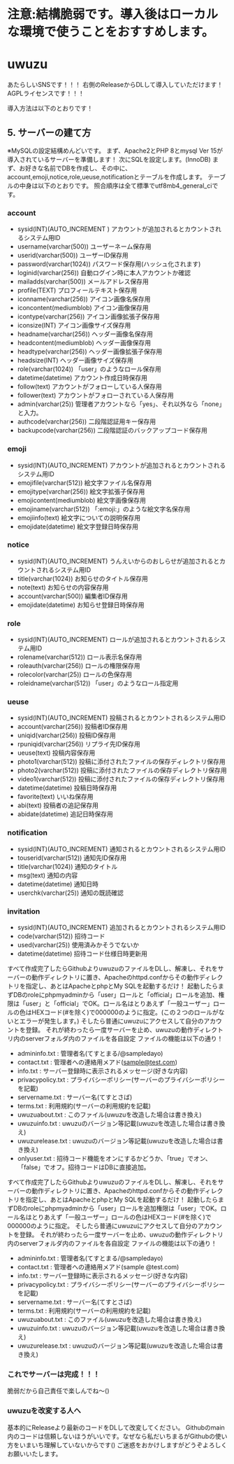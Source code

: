 # 注意:結構脆弱です。導入後はローカルな環境で使うことをおすすめします。

# uwuzu
あたらしいSNSです！！！
右側のReleaseからDLして導入していただけます！
AGPLライセンスです！！！

導入方法は以下のとおりです！


## 5. サーバーの建て方
※MySQLの設定結構めんどいです。
まず、Apache2とPHP 8とmysql Ver 15が導入されているサーバーを準備します！
次にSQLを設定します。(InnoDB)
まず、お好きな名前でDBを作成し、その中に、account,emoji,notice,role,ueuse,notificationとテーブルを作成します。
テーブルの中身は以下のとおりです。
照合順序は全て標準でutf8mb4_general_ciです。
### account
- sysid(INT)(AUTO_INCREMENT	) アカウントが追加されるとカウントされるシステム用ID
- username(varchar(500)) ユーザーネーム保存用
- userid(varchar(500)) ユーザーID保存用
- password(varchar(1024)) パスワード保存用(ハッシュ化されます)
- loginid(varchar(256)) 自動ログイン時に本人アカウントか確認
- mailadds(varchar(500)) メールアドレス保存用
- profile(TEXT) プロフィールテキスト保存用
- iconname(varchar(256)) アイコン画像名保存用
- iconcontent(mediumblob) アイコン画像保存用
- icontype(varchar(256)) アイコン画像拡張子保存用
- iconsize(INT) アイコン画像サイズ保存用
- headname(varchar(256)) ヘッダー画像名保存用
- headcontent(mediumblob) ヘッダー画像保存用
- headtype(varchar(256)) ヘッダー画像拡張子保存用
- headsize(INT) ヘッダー画像サイズ保存用
- role(varchar(1024)) 「user」のようなロール保存用
- datetime(datetime) アカウント作成日時保存用
- follow(text) アカウントがフォローしている人保存用
- follower(text) アカウントがフォローされている人保存用
- admin(varchar(25)) 管理者アカウントなら「yes」、それ以外なら「none」と入力。
- authcode(varchar(256)) 二段階認証用キー保存用
- backupcode(varchar(256)) 二段階認証のバックアップコード保存用

### emoji
- sysid(INT)(AUTO_INCREMENT) アカウントが追加されるとカウントされるシステム用ID
- emojifile(varchar(512)) 絵文字ファイル名保存用
- emojitype(varchar(256)) 絵文字拡張子保存用
- emojicontent(mediumblob) 絵文字画像保存用
- emojiname(varchar(512)) 「:emoji:」のような絵文字名保存用
- emojiinfo(text) 絵文字についての説明保存用
- emojidate(datetime) 絵文字登録日時保存用

### notice
- sysid(INT)(AUTO_INCREMENT) うんえいからのおしらせが追加されるとカウントされるシステム用ID
- title(varchar(1024)) お知らせのタイトル保存用
- note(text) お知らせの内容保存用
- account(varchar(500)) 編集者ID保存用
- emojidate(datetime) お知らせ登録日時保存用

### role
- sysid(INT)(AUTO_INCREMENT) ロールが追加されるとカウントされるシステム用ID
- rolename(varchar(512)) ロール表示名保存用
- roleauth(varchar(256)) ロールの権限保存用
- rolecolor(varchar(25)) ロールの色保存用
- roleidname(varchar(512)) 「user」のようなロール指定用

### ueuse
- sysid(INT)(AUTO_INCREMENT) 投稿されるとカウントされるシステム用ID
- account(varchar(256)) 投稿者ID保存用
- uniqid(varchar(256)) 投稿ID保存用
- rpuniqid(varchar(256)) リプライ先ID保存用
- ueuse(text) 投稿内容保存用
- photo1(varchar(512)) 投稿に添付されたファイルの保存ディレクトリ保存用
- photo2(varchar(512)) 投稿に添付されたファイルの保存ディレクトリ保存用
- video1(varchar(512)) 投稿に添付されたファイルの保存ディレクトリ保存用
- datetime(datetime) 投稿日時保存用
- favorite(text) いいね保存用
- abi(text) 投稿者の追記保存用
- abidate(datetime) 追記日時保存用

### notification
- sysid(INT)(AUTO_INCREMENT) 通知されるとカウントされるシステム用ID
- touserid(varchar(512)) 通知先ID保存用
- title(varchar(1024)) 通知のタイトル
- msg(text) 通知の内容
- datetime(datetime) 通知日時
- userchk(varchar(25)) 通知の既読確認

### invitation
- sysid(INT)(AUTO_INCREMENT) 追加されるとカウントされるシステム用ID
- code(varchar(512)) 招待コード
- used(varchar(25)) 使用済みかそうでないか
- datetime(datetime) 招待コード仕様日時更新用

すべて作成完了したらGithubよりuwuzuのファイルをDLし、解凍し、それをサーバーの動作ディレクトリに置き、Apacheのhttpd.confからその動作ディレクトリを指定し、あとはApacheとphpとMy SQLを起動するだけ！
起動したらまずDBのroleにphpmyadminから「user」ロールと「official」ロールを追加、権限は「user」と「official」でOK。ロール名はとりあえず「一般ユーザー」ロールの色はHEXコード(#を除く)で000000のように指定。(この２つのロールがないとエラーが発生します。)
そしたら普通にuwuzuにアクセスして自分のアカウントを登録。
それが終わったら一度サーバーを止め、uwuzuの動作ディレクトリ内のserverフォルダ内のファイルを各自設定
ファイルの機能は以下の通り！
- admininfo.txt : 管理者名(てすとまる/@sampledayo)
- contact.txt : 管理者への連絡用メアド(sample@test.com)
- info.txt : サーバー登録時に表示されるメッセージ(好きな内容)
- privacypolicy.txt : プライバシーポリシー(サーバーのプライバシーポリシーを記載)
- servername.txt : サーバー名(てすとさば)
- terms.txt : 利用規約(サーバーの利用規約を記載)
- uwuzuabout.txt : このファイル(uwuzuを改造した場合は書き換え)
- uwuzuinfo.txt : uwuzuのバージョン等記載(uwuzuを改造した場合は書き換え)
- uwuzurelease.txt : uwuzuのバージョン等記載(uwuzuを改造した場合は書き換え)
- onlyuser.txt : 招待コード機能をオンにするかどうか、「true」でオン、「false」でオフ。招待コードはDBに直接追加。


すべて作成完了したらGithubよりuwuzuのファイルをDLし、解凍し、それをサーバーの動作ディレクトリに置き、Apacheのhttpd.confからその動作ディレクトリを指定し、あとはApacheとphpとMy SQLを起動するだけ！
起動したらまずDBのroleにphpmyadminから「user」ロールを追加権限は「user」でOK。ロール名はとりあえず「一般ユーザー」ロールの色はHEXコード(#を除く)で000000のように指定。
そしたら普通にuwuzuにアクセスして自分のアカウントを登録。
それが終わったら一度サーバーを止め、uwuzuの動作ディレクトリ内のserverフォルダ内のファイルを各自設定
ファイルの機能は以下の通り！
- admininfo.txt : 管理者名(てすとまる/@sampledayo)
- contact.txt : 管理者への連絡用メアド(sample @test.com)
- info.txt : サーバー登録時に表示されるメッセージ(好きな内容)
- privacypolicy.txt : プライバシーポリシー(サーバーのプライバシーポリシーを記載)
- servername.txt : サーバー名(てすとさば)
- terms.txt : 利用規約(サーバーの利用規約を記載)
- uwuzuabout.txt : このファイル(uwuzuを改造した場合は書き換え)
- uwuzuinfo.txt : uwuzuのバージョン等記載(uwuzuを改造した場合は書き換え)
- uwuzurelease.txt : uwuzuのバージョン等記載(uwuzuを改造した場合は書き換え)

### これでサーバーは完成！！！
脆弱だから自己責任で楽しんでね～()

### uwuzuを改変する人へ
基本的にReleaseより最新のコードをDLして改変してください。
Githubのmain内のコードは信頼しないほうがいいです。なぜなら私だいちまるがGithubの使い方をいまいち理解していないからです()
ご迷惑をおかけしますがどうぞよろしくお願いいたします。
